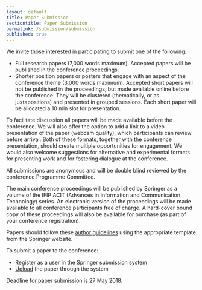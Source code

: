 ```yaml
---
layout: default
title: Paper Submission
sectiontitle: Paper Submission
permalink: /submission/submission
published: true
---
```


We invite those interested in participating to submit one of the following:
- Full research papers (7,000 words maximum). Accepted papers will be published in the conference proceedings.
- Shorter position papers or posters that engage with an aspect of the conference theme (3,000 words maximum). Accepted short papers will not be published in the proceedings, but made available online before the conference. They will be clustered (thematically, or as juxtapositions) and presented in grouped sessions.  Each short paper will be allocated a 10 min slot for presentation.  

To facilitate discussion all papers will be made available before the conference.  We will also offer the option to add a link to a video presentation of the paper (webcam quality), which participants can review before arrival.  Both of these formats, together with the conference presentation, should create multiple opportunities for engagement. We would also welcome suggestions for alternative and experimental formats for presenting work and for fostering dialogue at the conference.

All submissions are anonymous and will be double blind reviewed by the conference Programme Committee.

The main conference proceedings will be published by Springer as a volume of the IFIP ACIT (Advances in Information and Communication Technology) series. An electronic version of the proceedings will be made available to all conference participants free of charge. A hard-cover bound copy of these proceedings will also be available for purchase (as part of your conference registration).

Papers should follow these [author guidelines](http://www.springer.com/gp/computer-science/lncs/conference-proceedings-guidelines) using the appropriate template from the Springer website.

To submit a paper to the conference:
- [Register](https://ocs.springer.com/ocs/requestregistration) as a user in the Springer submission system
- [Upload](https://ocs.springer.com/ocs/conference/submitpaperto/ISO2018) the paper through the system

Deadline for paper submission is 27 May 2018. 